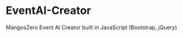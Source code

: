 EventAI-Creator
===============

MangosZero Event AI Creator built in JavaScript (Bootstrap, jQuery)